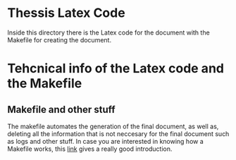 # Thessis Latex Code
Inside this directory there is the Latex code for the document
with the Makefile for creating the document.

# Tehcnical info of the Latex code and the Makefile  
## Makefile and other stuff
The makefile automates the generation of the final document, as well as, deleting all the information that is not neccesary for the final document such as logs and other stuff. In case you are interested in knowing how a Makefile works, this [link](https://hernandis.me/2017/03/20/como-hacer-un-makefile.html#:~:text=Los%20Makefile%20s%20son%20unos,archivos%20de%20c%C3%B3digo%20para%20compilarlos) gives a really good introduction. 
